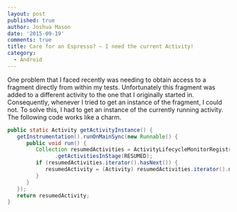 ```yaml
---
layout: post
published: true
author: Joshua Mason
date: '2015-09-19'
comments: true
title: Care for an Espresso? – I need the current Activity!
category:
  - Android
---
```

One problem that I faced recently was needing to obtain access to a fragment directly from within my tests. Unfortunately this fragment was added to a different activity to the one that I originally started in. Consequently, whenever I tried to get an instance of the fragment, I could not. To solve this, I had to get an instance of the currently running activity. The following code works like a charm.

```java
public static Activity getActivityInstance() {
   getInstrumentation().runOnMainSync(new Runnable() {
      public void run() {
         Collection resumedActivities = ActivityLifecycleMonitorRegistry.getInstance()
               .getActivitiesInStage(RESUMED);
         if (resumedActivities.iterator().hasNext()) {
            resumedActivity = (Activity) resumedActivities.iterator().next();
         }
      }
   });
   return resumedActivity;
}
```
